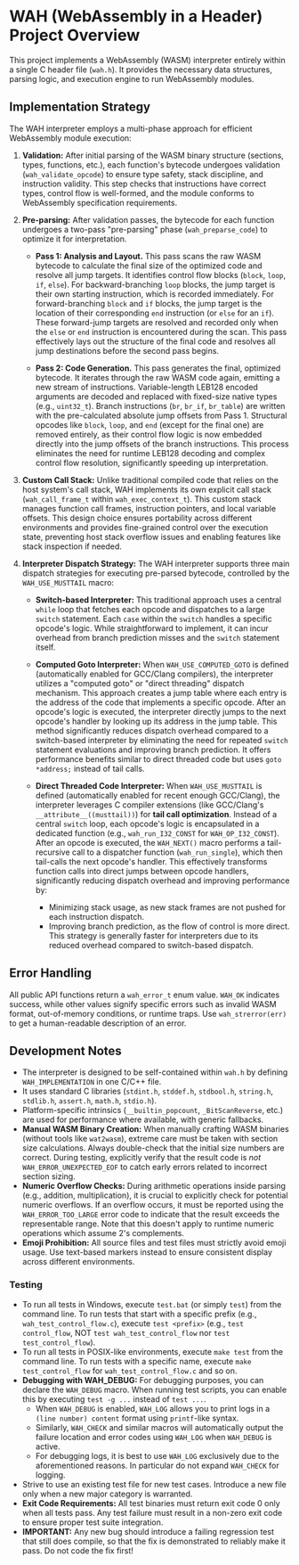 # WAH (WebAssembly in a Header) Project Overview

This project implements a WebAssembly (WASM) interpreter entirely within a single C header file (`wah.h`). It provides the necessary data structures, parsing logic, and execution engine to run WebAssembly modules.

## Implementation Strategy

The WAH interpreter employs a multi-phase approach for efficient WebAssembly module execution:

1. **Validation:** After initial parsing of the WASM binary structure (sections, types, functions, etc.), each function's bytecode undergoes validation (`wah_validate_opcode`) to ensure type safety, stack discipline, and instruction validity. This step checks that instructions have correct types, control flow is well-formed, and the module conforms to WebAssembly specification requirements.

2. **Pre-parsing:** After validation passes, the bytecode for each function undergoes a two-pass "pre-parsing" phase (`wah_preparse_code`) to optimize it for interpretation.

   - **Pass 1: Analysis and Layout.** This pass scans the raw WASM bytecode to calculate the final size of the optimized code and resolve all jump targets. It identifies control flow blocks (`block`, `loop`, `if`, `else`). For backward-branching `loop` blocks, the jump target is their own starting instruction, which is recorded immediately. For forward-branching `block` and `if` blocks, the jump target is the location of their corresponding `end` instruction (or `else` for an `if`). These forward-jump targets are resolved and recorded only when the `else` or `end` instruction is encountered during the scan. This pass effectively lays out the structure of the final code and resolves all jump destinations before the second pass begins.

   - **Pass 2: Code Generation.** This pass generates the final, optimized bytecode. It iterates through the raw WASM code again, emitting a new stream of instructions. Variable-length LEB128 encoded arguments are decoded and replaced with fixed-size native types (e.g., `uint32_t`). Branch instructions (`br`, `br_if`, `br_table`) are written with the pre-calculated absolute jump offsets from Pass 1. Structural opcodes like `block`, `loop`, and `end` (except for the final one) are removed entirely, as their control flow logic is now embedded directly into the jump offsets of the branch instructions. This process eliminates the need for runtime LEB128 decoding and complex control flow resolution, significantly speeding up interpretation.

3. **Custom Call Stack:** Unlike traditional compiled code that relies on the host system's call stack, WAH implements its own explicit call stack (`wah_call_frame_t` within `wah_exec_context_t`). This custom stack manages function call frames, instruction pointers, and local variable offsets. This design choice ensures portability across different environments and provides fine-grained control over the execution state, preventing host stack overflow issues and enabling features like stack inspection if needed.

4. **Interpreter Dispatch Strategy:** The WAH interpreter supports three main dispatch strategies for executing pre-parsed bytecode, controlled by the `WAH_USE_MUSTTAIL` macro:

   - **Switch-based Interpreter:** This traditional approach uses a central `while` loop that fetches each opcode and dispatches to a large `switch` statement. Each `case` within the `switch` handles a specific opcode's logic. While straightforward to implement, it can incur overhead from branch prediction misses and the `switch` statement itself.

   - **Computed Goto Interpreter:** When `WAH_USE_COMPUTED_GOTO` is defined (automatically enabled for GCC/Clang compilers), the interpreter utilizes a "computed goto" or "direct threading" dispatch mechanism. This approach creates a jump table where each entry is the address of the code that implements a specific opcode. After an opcode's logic is executed, the interpreter directly jumps to the next opcode's handler by looking up its address in the jump table. This method significantly reduces dispatch overhead compared to a switch-based interpreter by eliminating the need for repeated `switch` statement evaluations and improving branch prediction. It offers performance benefits similar to direct threaded code but uses `goto *address;` instead of tail calls.

   - **Direct Threaded Code Interpreter:** When `WAH_USE_MUSTTAIL` is defined (automatically enabled for recent enough GCC/Clang), the interpreter leverages C compiler extensions (like GCC/Clang's `__attribute__((musttail))`) for **tail call optimization**. Instead of a central `switch` loop, each opcode's logic is encapsulated in a dedicated function (e.g., `wah_run_I32_CONST` for `WAH_OP_I32_CONST`). After an opcode is executed, the `WAH_NEXT()` macro performs a tail-recursive call to a dispatcher function (`wah_run_single`), which then tail-calls the next opcode's handler. This effectively transforms function calls into direct jumps between opcode handlers, significantly reducing dispatch overhead and improving performance by:
     - Minimizing stack usage, as new stack frames are not pushed for each instruction dispatch.
     - Improving branch prediction, as the flow of control is more direct.
     This strategy is generally faster for interpreters due to its reduced overhead compared to switch-based dispatch.

## Error Handling

All public API functions return a `wah_error_t` enum value. `WAH_OK` indicates success, while other values signify specific errors such as invalid WASM format, out-of-memory conditions, or runtime traps. Use `wah_strerror(err)` to get a human-readable description of an error.

## Development Notes

- The interpreter is designed to be self-contained within `wah.h` by defining `WAH_IMPLEMENTATION` in one C/C++ file.
- It uses standard C libraries (`stdint.h`, `stddef.h`, `stdbool.h`, `string.h`, `stdlib.h`, `assert.h`, `math.h`, `stdio.h`).
- Platform-specific intrinsics (`__builtin_popcount`, `_BitScanReverse`, etc.) are used for performance where available, with generic fallbacks.
- **Manual WASM Binary Creation:** When manually crafting WASM binaries (without tools like `wat2wasm`), extreme care must be taken with section size calculations. Always double-check that the initial size numbers are correct. During testing, explicitly verify that the result code is *not* `WAH_ERROR_UNEXPECTED_EOF` to catch early errors related to incorrect section sizing.
- **Numeric Overflow Checks:** During arithmetic operations inside parsing (e.g., addition, multiplication), it is crucial to explicitly check for potential numeric overflows. If an overflow occurs, it must be reported using the `WAH_ERROR_TOO_LARGE` error code to indicate that the result exceeds the representable range. Note that this doesn't apply to runtime numeric operations which assume 2's complements.
- **Emoji Prohibition:** All source files and test files must strictly avoid emoji usage. Use text-based markers instead to ensure consistent display across different environments.

### Testing

- To run all tests in Windows, execute `test.bat` (or simply `test`) from the command line. To run tests that start with a specific prefix (e.g., `wah_test_control_flow.c`), execute `test <prefix>` (e.g., `test control_flow`, NOT `test wah_test_control_flow` nor `test test_control_flow`).
- To run all tests in POSIX-like environments, execute `make test` from the command line. To run tests with a specific name, execute `make test_control_flow` for `wah_test_control_flow.c` and so on.
- **Debugging with WAH_DEBUG:** For debugging purposes, you can declare the `WAH_DEBUG` macro. When running test scripts, you can enable this by executing `test -g ...` instead of `test ...`.
  - When `WAH_DEBUG` is enabled, `WAH_LOG` allows you to print logs in a `(line number) content` format using `printf`-like syntax.
  - Similarly, `WAH_CHECK` and similar macros will automatically output the failure location and error codes using `WAH_LOG` when `WAH_DEBUG` is active.
  - For debugging logs, it is best to use `WAH_LOG` exclusively due to the aforementioned reasons. In particular do not expand `WAH_CHECK` for logging.
- Strive to use an existing test file for new test cases. Introduce a new file only when a new major category is warranted.
- **Exit Code Requirements:** All test binaries must return exit code 0 only when all tests pass. Any test failure must result in a non-zero exit code to ensure proper test suite integration.
- **IMPORTANT:** Any new bug should introduce a failing regression test that still does compile, so that the fix is demonstrated to reliably make it pass. Do not code the fix first!
